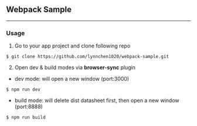 ## Webpack Sample
---

### Usage

1) Go to your app project and clone following repo
```
$ git clone https://github.com/lynnchen1020/webpack-sample.git

```

2) Open dev & build modes via __browser-sync__ plugin
- dev mode: will open a new window (port:3000)
```
$ npm run dev
```

- build mode: will delete dist datasheet first, then open a new window (port:8888)
```
$ npm run build
```
